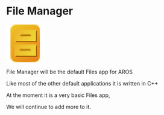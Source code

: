 # File Manager
![File Manager Icon](/FileManager.png)

File Manager will be the default Files app for AROS

Like most of the other default applications it is written in C++

At the moment it is a very basic Files app,

We will continue to add more to it.
